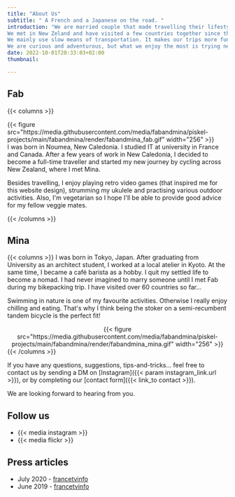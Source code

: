 ```yaml
---
title: "About Us"
subtitle: " A French and a Japanese on the road. "
introduction: "We are married couple that made travelling their lifestyle. 
We met in New Zeland and have visited a few countries together since then. 
We mainly use slow means of transportation. It makes our trips more fun and interesting.
We are curious and adventurous, but what we enjoy the most is trying new food!"
date: 2022-10-01T20:33:03+02:00
thumbnail:

---
```

## Fab
{{< columns >}}
<div style="text-align:left">
{{< figure src="https://media.githubusercontent.com/media/fabandmina/piskel-projects/main/fabandmina/render/fabandmina_fab.gif" width="256" >}}
</div>
I was born in Noumea, New Caledonia. I studied IT at university in France and Canada. After a few years of work in New Caledonia, I decided to become a full-time traveller and started my new journey by cycling across New Zealand, where I met Mina.

Besides travelling, I enjoy playing retro video games (that inspired me for this website design), strumming my ukulele and practising various outdoor activities. Also, I'm vegetarian so I hope I'll be able to provide good advice for my fellow veggie mates. 

{{< /columns >}}


## Mina
{{< columns >}}
I was born in Tokyo, Japan. After graduating from University as an architect student, I worked at a local atelier in Kyoto. At the same time, I became a café barista as a hobby. I quit my settled life to become a nomad. I had never imagined to marry someone until I met Fab during my bikepacking trip. I have visited over 60 countries so far...

Swimming in nature is one of my favourite activities. Otherwise I really enjoy chilling and eating. That's why I think being the stoker on a semi-recumbent tandem bicycle is the perfect fit!

<div style="text-align:center">
{{< figure src="https://media.githubusercontent.com/media/fabandmina/piskel-projects/main/fabandmina/render/fabandmina_mina.gif" width="256" >}}
</div>
{{< /columns >}}

If you have any questions, suggestions, tips-and-tricks... feel free to contact us by sending a DM on [Instagram]({{< param instagram_link.url >}}), or by completing our [contact form]({{< link_to contact >}}).

We are looking forward to hearing from you.

## Follow us
- {{< media instagram >}}
- {{< media flickr >}}

## Press articles
- July 2020 - [francetvinfo](https://la1ere.francetvinfo.fr/nouvellecaledonie/caledoniens-ailleurs-fabien-nomade-suspens-850376.html)
- June 2019 - [francetvinfo](https://la1ere.francetvinfo.fr/nouvellecaledonie/caledoniens-ailleurs-fabien-selle-nouvelles-aventures-721516.html)
